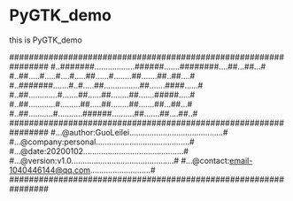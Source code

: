 # PyGTK_demo
this is PyGTK_demo

################################################################
#..#######..................######.......########....##...##...#
#..##.....#.....#....#.....##......#........##.......##..##....#
#..#######.......#..#.....##................##.......####......#
#..##.............#.......##......##........##.......#####.....#
#..##............#.........##.....##........##.......##...##...#
#..##...........#...........######..........##.......##....##..#
################################################################
#...@author:GuoLeilei..........................................#
#...@company:personal..........................................#
#...@date:20200102.............................................#
#...@version:v1.0..............................................#
#...@contact:email-1040446144@qq.com...........................#
################################################################
